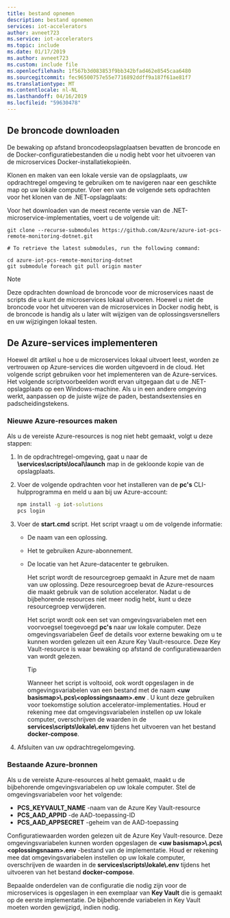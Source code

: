 ```yaml
---
title: bestand opnemen
description: bestand opnemen
services: iot-accelerators
author: avneet723
ms.service: iot-accelerators
ms.topic: include
ms.date: 01/17/2019
ms.author: avneet723
ms.custom: include file
ms.openlocfilehash: 1f567b3d083853f9bb342bfad462e8545caa6480
ms.sourcegitcommit: fec96500757e55e7716892ddff9a187f61ae81f7
ms.translationtype: MT
ms.contentlocale: nl-NL
ms.lasthandoff: 04/16/2019
ms.locfileid: "59630478"
---
```

## <a name="download-the-source-code"></a>De broncode downloaden

De bewaking op afstand broncodeopslagplaatsen bevatten de broncode en de Docker-configuratiebestanden die u nodig hebt voor het uitvoeren van de microservices Docker-installatiekopieën.

Klonen en maken van een lokale versie van de opslagplaats, uw opdrachtregel omgeving te gebruiken om te navigeren naar een geschikte map op uw lokale computer. Voer een van de volgende sets opdrachten voor het klonen van de .NET-opslagplaats:

Voor het downloaden van de meest recente versie van de .NET-microservice-implementaties, voert u de volgende uit:

```cmd/sh
git clone --recurse-submodules https://github.com/Azure/azure-iot-pcs-remote-monitoring-dotnet.git

# To retrieve the latest submodules, run the following command:

cd azure-iot-pcs-remote-monitoring-dotnet
git submodule foreach git pull origin master
```

> [!NOTE]
> Deze opdrachten download de broncode voor de microservices naast de scripts die u kunt de microservices lokaal uitvoeren. Hoewel u niet de broncode voor het uitvoeren van de microservices in Docker nodig hebt, is de broncode is handig als u later wilt wijzigen van de oplossingsversnellers en uw wijzigingen lokaal testen.

## <a name="deploy-the-azure-services"></a>De Azure-services implementeren

Hoewel dit artikel u hoe u de microservices lokaal uitvoert leest, worden ze vertrouwen op Azure-services die worden uitgevoerd in de cloud. Het volgende script gebruiken voor het implementeren van de Azure-services. Het volgende scriptvoorbeelden wordt ervan uitgegaan dat u de .NET-opslagplaats op een Windows-machine. Als u in een andere omgeving werkt, aanpassen op de juiste wijze de paden, bestandsextensies en padscheidingstekens.

### <a name="create-new-azure-resources"></a>Nieuwe Azure-resources maken

Als u de vereiste Azure-resources is nog niet hebt gemaakt, volgt u deze stappen:

1. In de opdrachtregel-omgeving, gaat u naar de **\services\scripts\local\launch** map in de gekloonde kopie van de opslagplaats.

1. Voer de volgende opdrachten voor het installeren van de **pc's** CLI-hulpprogramma en meld u aan bij uw Azure-account:

    ```cmd
    npm install -g iot-solutions
    pcs login
    ```

1. Voer de **start.cmd** script. Het script vraagt u om de volgende informatie:
   * De naam van een oplossing.
   * Het te gebruiken Azure-abonnement.
   * De locatie van het Azure-datacenter te gebruiken.

     Het script wordt de resourcegroep gemaakt in Azure met de naam van uw oplossing. Deze resourcegroep bevat de Azure-resources die maakt gebruik van de solution accelerator. Nadat u de bijbehorende resources niet meer nodig hebt, kunt u deze resourcegroep verwijderen.

     Het script wordt ook een set van omgevingsvariabelen met een voorvoegsel toegevoegd **pc's** naar uw lokale computer. Deze omgevingsvariabelen Geef de details voor externe bewaking om u te kunnen worden gelezen uit een Azure Key Vault-resource. Deze Key Vault-resource is waar bewaking op afstand de configuratiewaarden van wordt gelezen.

     > [!TIP]
     > Wanneer het script is voltooid, ook wordt opgeslagen in de omgevingsvariabelen van een bestand met de naam  **\<uw basismap\>\\.pcs\\\<oplossingsnaam\>.env** . U kunt deze gebruiken voor toekomstige solution accelerator-implementaties. Houd er rekening mee dat omgevingsvariabelen instellen op uw lokale computer, overschrijven de waarden in de **services\\scripts\\lokale\\.env** tijdens het uitvoeren van het bestand **docker-compose**.

1. Afsluiten van uw opdrachtregelomgeving.

### <a name="use-existing-azure-resources"></a>Bestaande Azure-bronnen

Als u de vereiste Azure-resources al hebt gemaakt, maakt u de bijbehorende omgevingsvariabelen op uw lokale computer.
Stel de omgevingsvariabelen voor het volgende:
* **PCS_KEYVAULT_NAME** -naam van de Azure Key Vault-resource
* **PCS_AAD_APPID** -de AAD-toepassing-ID
* **PCS_AAD_APPSECRET** -geheim van de AAD-toepassing

Configuratiewaarden worden gelezen uit de Azure Key Vault-resource. Deze omgevingsvariabelen kunnen worden opgeslagen de  **\<uw basismap\>\\.pcs\\\<oplossingsnaam\>.env** -bestand van de implementatie. Houd er rekening mee dat omgevingsvariabelen instellen op uw lokale computer, overschrijven de waarden in de **services\\scripts\\lokale\\.env** tijdens het uitvoeren van het bestand **docker-compose**.

Bepaalde onderdelen van de configuratie die nodig zijn voor de microservices is opgeslagen in een exemplaar van **Key Vault** die is gemaakt op de eerste implementatie. De bijbehorende variabelen in Key Vault moeten worden gewijzigd, indien nodig.